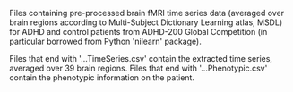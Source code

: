 Files containing pre-processed brain fMRI time series data (averaged over brain regions according to Multi-Subject Dictionary Learning atlas, MSDL) for ADHD and control patients from ADHD-200 Global Competition (in particular borrowed from Python 'nilearn' package).

Files that end with '...TimeSeries.csv' contain the extracted time series, averaged over 39 brain regions.
Files that end with '...Phenotypic.csv' contain the phenotypic information on the patient.
